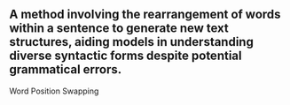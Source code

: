 A method involving the rearrangement of words within a sentence to generate new text structures, aiding models in understanding diverse syntactic forms despite potential grammatical errors.
---
Word Position Swapping
